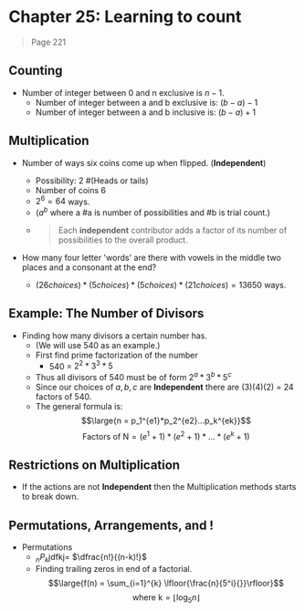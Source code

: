 # Chapter 25: Learning to count 
> Page 221

## Counting
- Number of integer between 0 and n exclusive is $n-1$.
	- Number of integer between a and b exclusive is: $(b-a)-1$
	- Number of integer between a and b inclusive is: $(b-a)+1$

## Multiplication

- Number of ways six coins come up when flipped. (**Independent**)
	- Possibility: 2 #(Heads or tails)
	- Number of coins 6
	- $2^6 = 64$ ways. 
	- ($a^b$ where a #a is number of possibilities and #b is trial count.)
	* > Each **independent** contributor adds a factor of its number of possibilities to the overall product.

- How many four letter 'words' are there with vowels in the middle two places and a consonant at the end? 
	- $(26 choices) * (5 choices) * (5 choices) * (21 choices) = 13650$ ways.

## Example: The Number of Divisors

- Finding how many divisors a certain number has. 
	- (We will use 540 as an example.)
	- First find prime factorization of the number
    	- 540 = $2^2*3^3*5$
	- Thus all divisors  of 540 must be of form $2^a*3^b*5^c$
	- Since our choices of $a, b, c$ are **Independent** there are $(3)(4)(2)$ = 24 factors of 540.
	- The general formula is: 
	  $$\large{n = p_1^{e1}*p_2^{e2}...p_k^{ek}}$$
	  $$\text{Factors of N} = (e^1+1) * (e^2 + 1) * ... * (e^k+1)$$

## Restrictions on Multiplication

- If the actions are not **Independent** then the Multiplication methods starts to break down.

## Permutations, Arrangements, and !

- Permutations
  - $_nP_k$jdfkj= $\dfrac{n!}{(n-k)!}$
  - Finding trailing zeros in end of a factorial.
    $$\large{f(n) = \sum_{i=1}^{k} \lfloor{\frac{n}{5^i}{}}\rfloor}$$
	$$\text{where k} = \lfloor{\log_5{n}}\rfloor$$